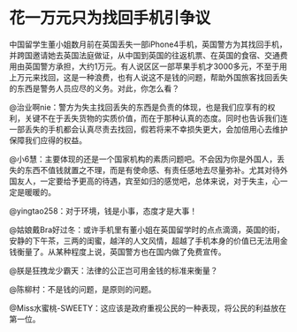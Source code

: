 # 花一万元只为找回手机引争议

中国留学生董小姐数月前在英国丢失一部iPhone4手机，英国警方为其找回手机，并跨国邀请她去英国法庭做证，从中国到英国的往返机票、在英国的食宿、交通费用由英国警方承担，大约1万元。有人说区区一部苹果手机才3000多元，不至于用上万元来找回，这是一种浪费，也有人说这不是钱的问题，帮助外国旅客找回丢失的东西是警务人员应尽的义务。对此，你怎么看？

@治业啊nie：警方为失主找回丢失的东西是负责的体现，也是我们应享有的权利，关键不在于丢失货物的实质价值，而在于那种认真的态度。同时也告诉我们连一部丢失的手机都会认真尽责去找回，假若将来不幸损失更大，会加倍用心去维护保障我们应得的权益。

@小6慧：主要体现的还是一个国家机构的素质问题吧。不会因为你是外国人，丢失的东西不值钱就置之不理，而是有使命感、有责任感地去尽量弥补。尤其对待外国友人，一定要给予更高的待遇，宾至如归的感觉吧，总体来说，对于失主，心一定是暖暖的。

@yingtao258：对于环境，钱是小事，态度才是大事！

@姑娘戴Bra好过冬：或许手机里有董小姐在英国留学时的点点滴滴，英国的街，安静的下午茶，三两的闺蜜，越洋的人文风情，超越了手机本身的价值已无法用金钱衡量了。从某种程度上说，英国警方也在国内做了免费宣传。

@朕是狂拽龙少霸天：法律的公正岂可用金钱的标准来衡量？

@陈柳村：不是钱的问题，是原则的问题。

@Miss水蜜桃-SWEETY：这应该是政府重视公民的一种表现，将公民的利益放在第一位。